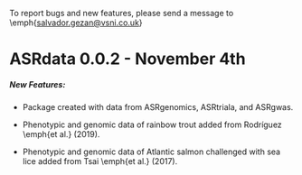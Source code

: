 To report bugs and new features, please send a message to
\emph{salvador.gezan@vsni.co.uk}

# ASRdata 0.0.2  - November 4th

##### New Features:

* Package created with data from ASRgenomics, ASRtriala, and ASRgwas.

* Phenotypic and genomic data of rainbow trout added from
Rodríguez \emph{et al.} (2019).

* Phenotypic and genomic data of Atlantic salmon challenged with sea lice
added from Tsai \emph{et al.} (2017).
